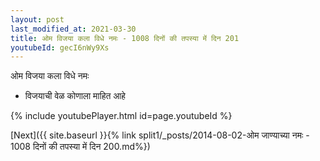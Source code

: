 ```yaml
---
layout: post
last_modified_at: 2021-03-30
title: ओम विजया कला विधे नमः - 1008 दिनों की तपस्या में दिन 201
youtubeId: gecI6nWy9Xs
---
```

 
 
 ओम विजया कला विधे नमः  
 
 -  विजयाची वेळ कोणाला माहित आहे 
 
  
 
  
 
 
 
 
 
 


{% include youtubePlayer.html id=page.youtubeId %}
 
[Next]({{ site.baseurl }}{% link  split1/_posts/2014-08-02-ओम जाण्याच्या नमः - 1008 दिनों की तपस्या में दिन 200.md%})
 
